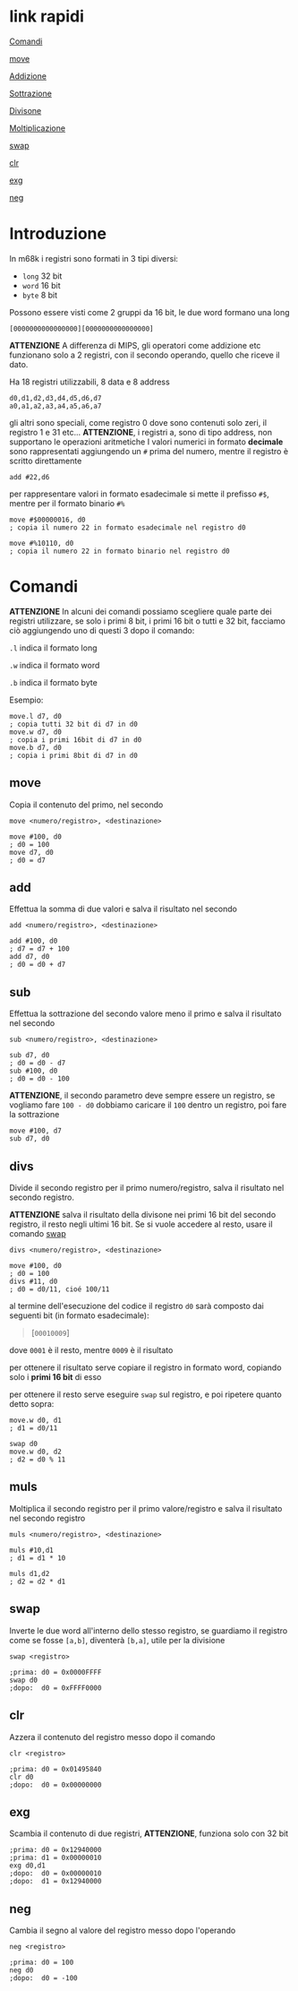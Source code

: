 # link rapidi 
[Comandi](#comandi)

[move](#move)

[Addizione](#add)

[Sottrazione](#sub)

[Divisone](#divs)

[Moltiplicazione](#muls)

[swap](#swap)

[clr](#clr)

[exg](#exg)

[neg](#neg)



# Introduzione
In m68k i registri sono formati in 3 tipi diversi:
* `long` 32 bit
* `word` 16 bit
* `byte` 8 bit

Possono essere visti come 2 gruppi da 16 bit, le due word formano una long
```
[0000000000000000][0000000000000000]
```

**ATTENZIONE** A differenza di MIPS, gli operatori come addizione etc funzionano solo a 2 registri, con il secondo operando, quello che riceve il dato.

Ha 18 registri utilizzabili, 8 data e 8 address
```assembly
d0,d1,d2,d3,d4,d5,d6,d7
a0,a1,a2,a3,a4,a5,a6,a7
```
gli altri sono speciali, come registro 0 dove sono contenuti solo zeri, il registro 1 e 31 etc...
**ATTENZIONE**, i registri a, sono di tipo address, non supportano le operazioni aritmetiche
I valori numerici in formato **decimale** sono rappresentati aggiungendo un `#` prima del numero, mentre il registro è scritto direttamente
```assembly
add #22,d6
```
per rappresentare valori in formato esadecimale si mette il prefisso `#$`, mentre per il formato binario `#%`
```assembly
move #$00000016, d0 
; copia il numero 22 in formato esadecimale nel registro d0

move #%10110, d0
; copia il numero 22 in formato binario nel registro d0
```

# Comandi

**ATTENZIONE** In alcuni dei comandi possiamo scegliere quale parte dei registri utilizzare, se solo i primi 8 bit, i primi 16 bit o tutti e 32 bit, facciamo ciò aggiungendo uno di questi 3 dopo il comando:

`.l` indica il formato long

`.w` indica il formato word

`.b` indica il formato byte

Esempio:
```assembly
move.l d7, d0
; copia tutti 32 bit di d7 in d0
move.w d7, d0
; copia i primi 16bit di d7 in d0
move.b d7, d0
; copia i primi 8bit di d7 in d0
```
## move

Copia il contenuto del primo, nel secondo
```assembly
move <numero/registro>, <destinazione>

move #100, d0
; d0 = 100
move d7, d0
; d0 = d7
```

## add
Effettua la somma di due valori e salva il risultato nel secondo
```assembly
add <numero/registro>, <destinazione>

add #100, d0
; d7 = d7 + 100
add d7, d0
; d0 = d0 + d7
```

## sub
Effettua la sottrazione del secondo valore meno il primo e salva il risultato nel secondo 
```assembly
sub <numero/registro>, <destinazione>

sub d7, d0
; d0 = d0 - d7
sub #100, d0
; d0 = d0 - 100
```
**ATTENZIONE**, il secondo parametro deve sempre essere un registro, se vogliamo fare `100 - d0` dobbiamo caricare il `100` dentro un registro, poi fare la sottrazione
```assembly
move #100, d7
sub d7, d0
```

## divs
Divide il secondo registro per il primo numero/registro, salva il risultato nel secondo registro.

**ATTENZIONE** salva il risultato della divisone nei primi 16 bit del secondo registro, il resto negli ultimi 16 bit. Se si vuole accedere al resto, usare il comando [swap](#swap)
```assembly
divs <numero/registro>, <destinazione>

move #100, d0
; d0 = 100
divs #11, d0
; d0 = d0/11, cioé 100/11 
```
al termine dell'esecuzione del codice il registro `d0` sarà composto dai seguenti bit (in formato esadecimale):
>[`00010009`]

dove `0001` è il resto, mentre `0009` è il risultato

per ottenere il risultato serve copiare il registro in formato word, copiando solo i **primi 16 bit** di esso

per ottenere il resto serve eseguire `swap` sul registro, e poi ripetere quanto detto sopra:
```assembly
move.w d0, d1
; d1 = d0/11

swap d0
move.w d0, d2
; d2 = d0 % 11
```


## muls
Moltiplica il secondo registro per il primo valore/registro e salva il risultato nel secondo registro
```assembly
muls <numero/registro>, <destinazione>

muls #10,d1
; d1 = d1 * 10

muls d1,d2
; d2 = d2 * d1

```

## swap
Inverte le due word all'interno dello stesso registro, se guardiamo il registro come se fosse `[a,b]`, diventerà `[b,a]`, utile per la divisione
```assembly
swap <registro>

;prima: d0 = 0x0000FFFF
swap d0
;dopo:  d0 = 0xFFFF0000
```

## clr
Azzera il contenuto del registro messo dopo il comando
```assembly
clr <registro>

;prima: d0 = 0x01495840
clr d0
;dopo:  d0 = 0x00000000
```


## exg 
Scambia il contenuto di due registri, **ATTENZIONE**, funziona solo con 32 bit
```
;prima: d0 = 0x12940000
;prima: d1 = 0x00000010
exg d0,d1
;dopo:  d0 = 0x00000010
;dopo:  d1 = 0x12940000
```
## neg
Cambia il segno al valore del registro messo dopo l'operando
```assembly
neg <registro>

;prima: d0 = 100 
neg d0
;dopo:  d0 = -100 
```

